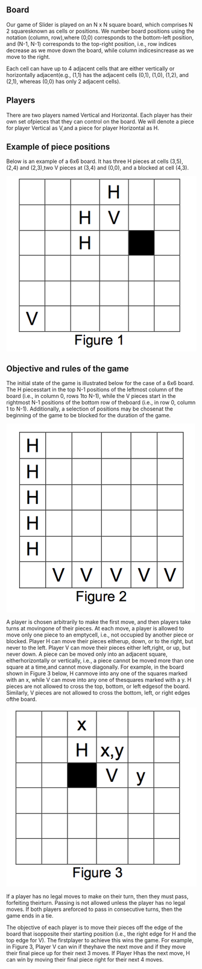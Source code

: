 ## Board

Our game of Slider is played on an N x N square board, which comprises N 2 squaresknown as cells or positions. We number board positions using the notation (column, row),where (0,0) corresponds to the bottom-left position, and (N-1, N-1) corresponds to the top-right position, i.e., row indices decrease as we move down the board, while column indicesincrease as we move to the right.

Each cell can have up to 4 adjacent cells that are either vertically or horizontally adjacent(e.g., (1,1) has the adjacent cells (0,1), (1,0), (1,2), and (2,1), whereas (0,0) has only 2 adjacent cells).

## Players

There are two players named Vertical and Horizontal. Each player has their own set ofpieces that they can control on the board. We will denote a piece for player Vertical as V,and a piece for player Horizontal as H.

## Example of piece positions

Below is an example of a 6x6 board. It has three H pieces at cells (3,5), (2,4) and (2,3),two V pieces at (3,4) and (0,0), and a blocked at cell (4,3).

![Figure 1](https://github.com/Codoge/algorithm/blob/master/GameAI/SliderGame/pic/Figure%201.png)



## Objective and rules of the game

The initial state of the game is illustrated below for the case of a 6x6 board. The H piecesstart in the top N-1 positions of the leftmost column of the board (i.e., in column 0, rows 1to N-1), while the V pieces start in the rightmost N-1 positions of the bottom row of theboard (i.e., in row 0, column 1 to N-1). Additionally, a selection of positions may be chosenat the beginning of the game to be blocked for the duration of the game.

![屏幕快照 2017-05-27 上午10.53.41](https://github.com/Codoge/algorithm/blob/master/GameAI/SliderGame/pic/Figure%202.png)



A player is chosen arbitrarily to make the first move, and then players take turns at movingone of their pieces. At each move, a player is allowed to move only one piece to an emptycell, i.e., not occupied by another piece or blocked. Player H can move their pieces eitherup, down, or to the right, but never to the left. Player V can move their pieces either left,right, or up, but never down. A piece can be moved only into an adjacent square, eitherhorizontally or vertically, i.e., a piece cannot be moved more than one square at a time,and cannot move diagonally. For example, in the board shown in Figure 3 below, H canmove into any one of the squares marked with an x, while V can move into any one of thesquares marked with a y. H pieces are not allowed to cross the top, bottom, or left edgesof the board. Similarly, V pieces are not allowed to cross the bottom, left, or right edges ofthe board.

![屏幕快照 2017-05-27 上午10.53.48](https://github.com/Codoge/algorithm/blob/master/GameAI/SliderGame/pic/Figure%203.png)

If a player has no legal moves to make on their turn, then they must pass, forfeiting theirturn. Passing is not allowed unless the player has no legal moves. If both players areforced to pass in consecutive turns, then the game ends in a tie.

The objective of each player is to move their pieces off the edge of the board that isopposite their starting position (i.e., the right edge for H and the top edge for V). The firstplayer to achieve this wins the game. For example, in Figure 3, Player V can win if theyhave the next move and if they move their final piece up for their next 3 moves. If Player Hhas the next move, H can win by moving their final piece right for their next 4 moves.